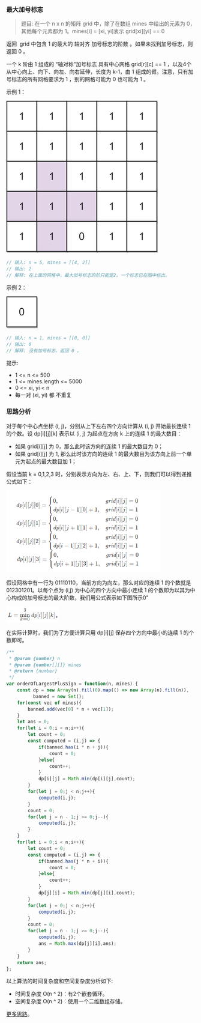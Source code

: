### 最大加号标志

> 题目: 在一个 n x n 的矩阵 grid 中，除了在数组 mines 中给出的元素为 0，其他每个元素都为 1。mines[i] = [xi, yi]表示 grid[xi][yi] == 0

返回  grid 中包含 1 的最大的 轴对齐 加号标志的阶数 。如果未找到加号标志，则返回 0 。

一个 k 阶由 1 组成的 “轴对称”加号标志 具有中心网格 grid[r][c] == 1 ，以及4个从中心向上、向下、向左、向右延伸，长度为 k-1，由 1 组成的臂。注意，只有加号标志的所有网格要求为 1 ，别的网格可能为 0 也可能为 1 。


示例 1：

![](../../images/3/orderOfLargestPlusSign-1.jpg)

```js
// 输入: n = 5, mines = [[4, 2]]
// 输出: 2
// 解释: 在上面的网格中，最大加号标志的阶只能是2。一个标志已在图中标出。
```

示例 2：

![](../../images/3/orderOfLargestPlusSign-2.jpg)

```js
// 输入: n = 1, mines = [[0, 0]]
// 输出: 0
// 解释: 没有加号标志，返回 0 。
```

提示:

* 1 <= n <= 500
* 1 <= mines.length <= 5000
* 0 <= xi, yi < n
* 每一对 (xi, yi) 都 不重复

### 思路分析

对于每个中心点坐标 (i, j)，分别从上下左右四个方向计算从 (i, j) 开始最长连续 1 的个数。设 dp[i][j][k] 表示以 (i, j) 为起点在方向 k 上的连续 1 的最大数目：

* 如果 grid[i][j] 为 0，那么此时该方向的连续 1 的最大数目为 0；
* 如果 grid[i][j] 为 1, 那么此时该方向的连续 1 的最大数目为该方向上前一个单元为起点的最大数目加 1；

假设当前 k = 0,1,2,3 时，分别表示方向为左、右、上、下，则我们可以得到递推公式如下：

![](../../images/3/orderOfLargestPlusSign-3.png)


假设网格中有一行为 01110110，当前方向为向左，那么对应的连续 1 的个数就是 012301201。以每个点为 (i,j) 为中心的四个方向中最小连续 1 的个数即为以其为中心构成的加号标志的最大阶数，我们用公式表示如下图所示0"

![](../../images/3/orderOfLargestPlusSign-4.png)

在实际计算时，我们为了方便计算只用 dp[i][j] 保存四个方向中最小的连续 1 的个数即可。

```js
/**
 * @param {number} n
 * @param {number[][]} mines
 * @return {number}
 */
var orderOfLargestPlusSign = function(n, mines) {
    const dp = new Array(n).fill(0).map(() => new Array(n).fill(n)),
          banned = new Set();
    for(const vec of mines){
        banned.add(vec[0] * n + vec[1]);
    }
    let ans = 0;
    for(let i = 0;i < n;i++){
        let count = 0;
        const computed = (i,j) => {
            if(banned.has(i * n + j)){
                count = 0;
            }else{
                count++;
            }
            dp[i][j] = Math.min(dp[i][j],count);
        }
        for(let j = 0;j < n;j++){
            computed(i,j);
        }
        count = 0;
        for(let j = n - 1;j >= 0;j--){
            computed(i,j);
        }
    }
    for(let i = 0;i < n;i++){
        let count = 0;
        const computed = (i,j) => {
            if(banned.has(j * n + i)){
                count = 0;
            }else{
                count++;
            }
            dp[j][i] = Math.min(dp[j][i],count);
        }
        for(let j = 0;j < n;j++){
            computed(i,j);
        }
        count = 0;
        for(let j = n - 1;j >= 0;j--){
            computed(i,j);
            ans = Math.max(dp[j][i],ans);
        }
    }
    return ans;
};
```

以上算法的时间复杂度和空间复杂度分析如下:

* 时间复杂度 O(n ^ 2)：有2个嵌套循环。
* 空间复杂度 O(n ^ 2)：使用一个二维数组存储。

[更多思路](https://leetcode.cn/problems/largest-plus-sign/solution/zui-da-jia-hao-biao-zhi-by-leetcode-solu-jirt/)。

